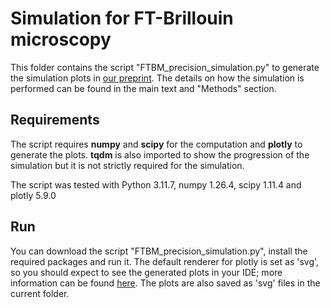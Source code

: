 # Simulation for FT-Brillouin microscopy
This folder contains the script "FTBM_precision_simulation.py" to generate the simulation plots in [our preprint](https://doi.org/10.48550/arXiv.2409.02092). The details on how the simulation is performed can be found in the main text and "Methods" section. 

## Requirements
The script requires **numpy** and **scipy** for the computation and **plotly** to generate the plots. **tqdm** is also imported to show the progression of the simulation but it is not strictly required for the simulation.

The script was tested with Python 3.11.7, numpy 1.26.4, scipy 1.11.4 and plotly 5.9.0

## Run
You can download the script "FTBM_precision_simulation.py", install the required packages and run it.
The default renderer for plotly is set as 'svg', so you should expect to see the generated plots in your IDE; more information can be found [here](https://plotly.com/python/renderers/).
The plots are also saved as 'svg' files in the current folder.
